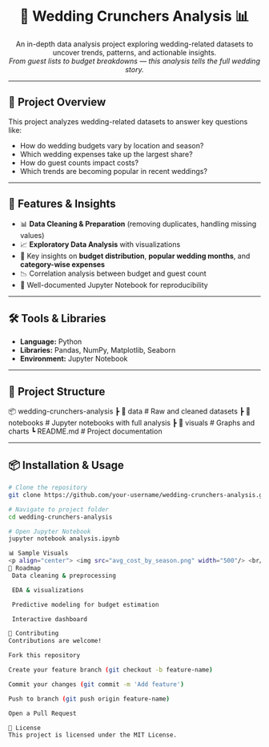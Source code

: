 <h1 align="center">💍 Wedding Crunchers Analysis 📊</h1>

<p align="center">
  An in-depth data analysis project exploring wedding-related datasets to uncover trends, patterns, and actionable insights.  
  <br/>
  <em>From guest lists to budget breakdowns — this analysis tells the full wedding story.</em>
</p>

---

## 📸 Project Overview
This project analyzes wedding-related datasets to answer key questions like:
- How do wedding budgets vary by location and season?
- Which wedding expenses take up the largest share?
- How do guest counts impact costs?
- Which trends are becoming popular in recent weddings?

---

## 🚀 Features & Insights
- 📊 **Data Cleaning & Preparation** (removing duplicates, handling missing values)
- 📈 **Exploratory Data Analysis** with visualizations
- 🎯 Key insights on **budget distribution**, **popular wedding months**, and **category-wise expenses**
- 📉 Correlation analysis between budget and guest count
- 📑 Well-documented Jupyter Notebook for reproducibility

---

## 🛠 Tools & Libraries
- **Language:** Python
- **Libraries:** Pandas, NumPy, Matplotlib, Seaborn
- **Environment:** Jupyter Notebook

---

## 📂 Project Structure

📦 wedding-crunchers-analysis
┣ 📂 data # Raw and cleaned datasets
┣ 📂 notebooks # Jupyter notebooks with full analysis
┣ 📂 visuals # Graphs and charts
┗ README.md # Project documentation


---

## 📦 Installation & Usage
```bash
# Clone the repository
git clone https://github.com/your-username/wedding-crunchers-analysis.git

# Navigate to project folder
cd wedding-crunchers-analysis

# Open Jupyter Notebook
jupyter notebook analysis.ipynb

📊 Sample Visuals
<p align="center"> <img src="avg_cost_by_season.png" width="500"/> <br/> <em>Example: Wedding Budget Distribution</em> </p>
📌 Roadmap
 Data cleaning & preprocessing

 EDA & visualizations

 Predictive modeling for budget estimation

 Interactive dashboard

🤝 Contributing
Contributions are welcome!

Fork this repository

Create your feature branch (git checkout -b feature-name)

Commit your changes (git commit -m 'Add feature')

Push to branch (git push origin feature-name)

Open a Pull Request

📜 License
This project is licensed under the MIT License.
